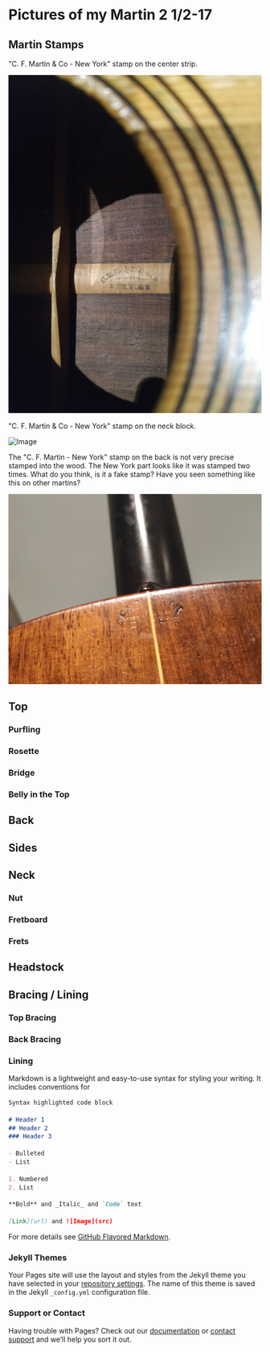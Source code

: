 # Pictures of my Martin 2 1/2-17


## Martin Stamps

"C. F. Martin & Co - New York" stamp on the center strip.

![Image](./images/stamps/IMG_20210416_231832.jpg)

"C. F. Martin & Co - New York" stamp on the neck block.

![Image](./images/stamps/IMG_20210416_225732.jpg)

The "C. F. Martin - New York" stamp on the back is not very precise stamped into the wood. The New York part looks like it was stamped two times. What do you think, is it a fake stamp? Have you seen something like this on other martins?

![Image](./images/stamps/IMG_20210416_215432.jpg)

## Top

### Purfling

### Rosette

### Bridge

### Belly in the Top

## Back

## Sides

## Neck

### Nut

### Fretboard

### Frets

## Headstock

## Bracing / Lining

### Top Bracing

### Back Bracing

### Lining


Markdown is a lightweight and easy-to-use syntax for styling your writing. It includes conventions for

```markdown
Syntax highlighted code block

# Header 1
## Header 2
### Header 3

- Bulleted
- List

1. Numbered
2. List

**Bold** and _Italic_ and `Code` text

[Link](url) and ![Image](src)
```

For more details see [GitHub Flavored Markdown](https://guides.github.com/features/mastering-markdown/).

### Jekyll Themes

Your Pages site will use the layout and styles from the Jekyll theme you have selected in your [repository settings](https://github.com/ckihm/Martin-2-1-2-17/settings/pages). The name of this theme is saved in the Jekyll `_config.yml` configuration file.

### Support or Contact

Having trouble with Pages? Check out our [documentation](https://docs.github.com/categories/github-pages-basics/) or [contact support](https://support.github.com/contact) and we’ll help you sort it out.
